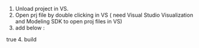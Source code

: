 
1. Unload project in VS.
2. Open prj file by double clicking in VS ( need Visual Studio Visualization
   and Modeling SDK to open proj files in VS)
3. add below :
<Import Project="$(MSBuildToolPath)\Microsoft.CSharp.targets" />
<Import
Project="$(MSBuildExtensionsPath)\Microsoft\VisualStudio\TextTemplating\v10.0\Microsoft.TextTemplating.targets"
/>
<PropertyGroup>
  <TransformOnBuild>true</TransformOnBuild>
</PropertyGroup>
4. build
